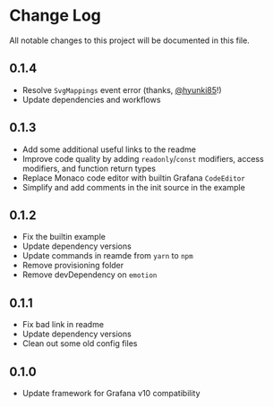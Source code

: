# Change Log

All notable changes to this project will be documented in this file.

## 0.1.4

- Resolve `SvgMappings` event error (thanks, [@hyunki85](https://github.com/hyunki85)!)
- Update dependencies and workflows

## 0.1.3

- Add some additional useful links to the readme
- Improve code quality by adding `readonly`/`const` modifiers, access modifiers, and function return types
- Replace Monaco code editor with builtin Grafana `CodeEditor`
- Simplify and add comments in the init source in the example

## 0.1.2

- Fix the builtin example
- Update dependency versions
- Update commands in reamde from `yarn` to `npm`
- Remove provisioning folder
- Remove devDependency on `emotion`

## 0.1.1

- Fix bad link in readme
- Update dependency versions
- Clean out some old config files

## 0.1.0

- Update framework for Grafana v10 compatibility
